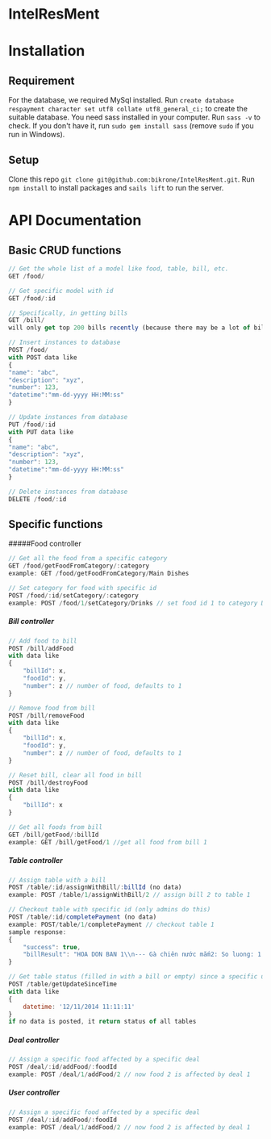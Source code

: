 IntelResMent
============
# Installation
## Requirement
For the database, we required MySql installed. Run ```create database respayment character set utf8 collate utf8_general_ci;``` to create the suitable database.
You need sass installed in your computer. Run ```sass -v``` to check. If you don't have it, run ```sudo gem install sass``` (remove ```sudo``` if you run in Windows).
## Setup
Clone this repo ```git clone git@github.com:bikrone/IntelResMent.git```. Run ```npm install``` to install packages and ```sails lift``` to run the server.
# API Documentation
## Basic CRUD functions
```javascript
// Get the whole list of a model like food, table, bill, etc.
GET /food/

// Get specific model with id
GET /food/:id

// Specifically, in getting bills
GET /bill/
will only get top 200 bills recently (because there may be a lot of bills)

// Insert instances to database
POST /food/
with POST data like
{
"name": "abc",
"description": "xyz",
"number": 123,
"datetime":"mm-dd-yyyy HH:MM:ss"
}

// Update instances from database
PUT /food/:id
with PUT data like
{
"name": "abc",
"description": "xyz",
"number": 123,
"datetime":"mm-dd-yyyy HH:MM:ss"
}

// Delete instances from database
DELETE /food/:id

```

## Specific functions
#####Food controller
```javascript
// Get all the food from a specific category
GET /food/getFoodFromCategory/:category
example: GET /food/getFoodFromCategory/Main Dishes

// Set category for food with specific id
POST /food/:id/setCategory/:category
example: POST /food/1/setCategory/Drinks // set food id 1 to category Drinks
```

##### Bill controller
```javascript
// Add food to bill
POST /bill/addFood
with data like
{
	"billId": x,
	"foodId": y,
	"number": z // number of food, defaults to 1
}

// Remove food from bill
POST /bill/removeFood
with data like
{
	"billId": x,
	"foodId": y,
	"number": z // number of food, defaults to 1
}

// Reset bill, clear all food in bill
POST /bill/destroyFood
with data like
{
	"billId": x
}

// Get all foods from bill
GET /bill/getFood/:billId
example: GET /bill/getFood/1 //get all food from bill 1
```

##### Table controller
```javascript
// Assign table with a bill
POST /table/:id/assignWithBill/:billId (no data)
example: POST /table/1/assignWithBill/2 // assign bill 2 to table 1

// Checkout table with specific id (only admins do this)
POST /table/:id/completePayment (no data)
example: POST/table/1/completePayment // checkout table 1
sample response:
{
	"success": true,
	"billResult": "HOA DON BAN 1\\n--- Gà chiên nước mắm2: So luong: 1 Gia: 5000VND\\n--- Gà chiên nước mắm2: So luong: 1 Gia: 50000VND\\nTong cong: 50000VND\\n"
}

// Get table status (filled in with a bill or empty) since a specific update time (table status just changed in time > that specific time)
POST /table/getUpdateSinceTime
with data like 
{
	datetime: '12/11/2014 11:11:11'
}
if no data is posted, it return status of all tables
```
##### Deal controller
```javascript
// Assign a specific food affected by a specific deal
POST /deal/:id/addFood/:foodId
example: POST /deal/1/addFood/2 // now food 2 is affected by deal 1

```

##### User controller
```javascript
// Assign a specific food affected by a specific deal
POST /deal/:id/addFood/:foodId
example: POST /deal/1/addFood/2 // now food 2 is affected by deal 1

```